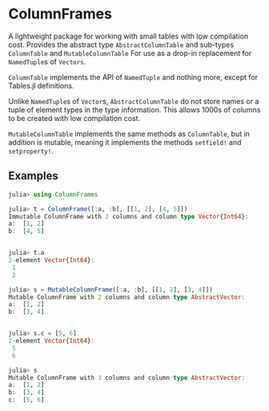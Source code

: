 # ColumnFrames

A lightweight package for working with small tables with low compilation cost. Provides the abstract type `AbstractColumnTable` and sub-types `ColumnTable` and `MutableColumnTable` For use as a drop-in replacement for `NamedTuple`s of `Vectors`. 

`ColumnTable` implements the API of `NamedTuple` and nothing more, except for Tables.jl definitions. 

Unlike `NamedTuple`s of `Vector`s, `AbstractColumnTable` do not store names or a tuple of element types in the type information. This allows 1000s of columns to be created with low compilation cost. 

`MutableColumnTable` implements the same methods as `ColumnTable`, but in addition is mutable, meaning it implements the methods `setfield!` and `setproperty!`. 

## Examples

```julia
julia> using ColumnFrames

julia> t = ColumnFrame([:a, :b], [[1, 2], [4, 5]])
Immutable ColumnFrame with 2 columns and column type Vector{Int64}:
a:  [1, 2]
b:  [4, 5]


julia> t.a
2-element Vector{Int64}:
 1
 2

julia> s = MutableColumnFrame([:a, :b], [[1, 2], [3, 4]])
Mutable ColumnFrame with 2 columns and column type AbstractVector:
a:  [1, 2]
b:  [3, 4]


julia> s.c = [5, 6]
2-element Vector{Int64}:
 5
 6

julia> s
Mutable ColumnFrame with 3 columns and column type AbstractVector:
a:  [1, 2]
b:  [3, 4]
c:  [5, 6]
```